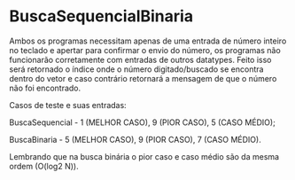 # BuscaSequencialBinaria

Ambos os programas necessitam apenas de uma entrada de número inteiro no teclado e apertar <Enter> para confirmar o envio do número, os programas não funcionarão corretamente com entradas de outros datatypes. Feito isso será retornado o índice onde o número digitado/buscado se encontra dentro do vetor e caso contrário retornará a mensagem de que o número não foi encontrado.

Casos de teste e suas entradas:

BuscaSequencial - 1 (MELHOR CASO), 9 (PIOR CASO), 5 (CASO MÉDIO);

BuscaBinaria - 5 (MELHOR CASO), 9 (PIOR CASO), 7 (CASO MÉDIO).

Lembrando que na busca binária o pior caso e caso médio são da mesma ordem (O(log2 N)).
